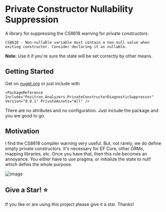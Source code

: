 # Private Constructor Nullability Suppression

A library for suppressing the CS8618 warning for private constructors.

```
CS8618 - Non-nullable variable must contain a non-null value when exiting constructor. Consider declaring it as nullable.
```
<strong>Note:</strong> Use it if you're sure the state will be set correctly by other means.
## Getting Started

Get on [nuget.org](https://www.nuget.org/packages/Pozitron.Analyzers.PrivateConstructorDiagnosticSuppressor) or just include with
```csproj
<PackageReference Include="Pozitron.Analyzers.PrivateConstructorDiagnosticSuppressor" Version="0.0.1" PrivateAssets="All" />
```

There are no attributes and no configuration. Just include the package and you are good to go.

## Motivation

I find the CS8618 compiler warning very useful. But, not rarely, we do define empty private constructors. It's necessary for EF Core, other ORMs, mapping libraries, etc. Once you have that, then this rule becomes an annoyance. You either have to use pragma, or initialize the state to null! which defies the whole purpose.

![image](https://github.com/fiseni/PrivateConstructorDiagnosticSuppressor/assets/24314310/1e1ffeec-15cf-4aee-84d4-9c8bc0352680)

## Give a Star! :star:
If you like or are using this project please give it a star. Thanks!
